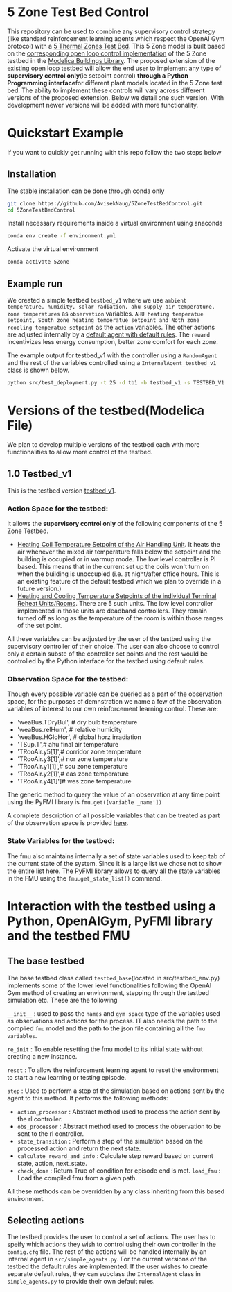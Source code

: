 # 5 Zone Test Bed Control
This repository can be used to combine any supervisory control strategy (like standard reinforcement learning agents which respect the OpenAI Gym protocol) with a [5 Thermal Zones Test Bed](https://github.com/AvisekNaug/buildings_library_dev). This 5 Zone model is built based on the [corresponding open loop control implementation]((https://simulationresearch.lbl.gov/modelica/releases/latest/help/Buildings_Examples_VAVReheat_BaseClasses.html#Buildings.Examples.VAVReheat.BaseClasses.PartialOpenLoop)) of the 5 Zone testbed in the [Modelica Buildings Library](https://github.com/lbl-srg/modelica-buildings). The proposed extension of the existing open loop testbed will allow the end user to implement any type of **supervisory control only**(ie setpoint control) **through a Python Programming interface**for different plant models located in the 5 Zone test bed. The ability to implement these controls will vary across different versions of the proposed extension. Below we detail one such version. With development newer versions will be added with more functionality.

# Quickstart Example
If you want to quickly get running with this repo follow the two steps below
## Installation
The stable installation can be done through conda only
```bash
git clone https://github.com/AvisekNaug/5ZoneTestBedControl.git
cd 5ZoneTestBedControl
```
Install necessary requirements inside a virtual environment using anaconda
```bash
conda env create -f environment.yml
```
Activate the virtual environment
```bash
conda activate 5Zone
```

## Example run

We created a simple testbed `testbed_v1` where we use `ambient temperature, humidity, solar radiation, ahu supply air temperature, zone temperatures` as `observation` variables. `AHU heating temperatue setpoint, South zone heating temperatue setpoint and Noth zone rcooling temperatue setpoint` as the `action` variables. The other actions are adjusted internally by a [default agent with default rules](#Selecting-actions). The `reward` incentivizes less energy consumption, better zone comfort for each zone.

The example output for testbed_v1 with the controller using a `RandomAgent` and the rest of the variables controlled using a `InternalAgent_testbed_v1` class is shown below.
```bash
python src/test_deployment.py -t 25 -d tb1 -b testbed_v1 -s TESTBED_V1
```


# Versions of the testbed(Modelica File)
We plan to develop multiple versions of the testbed each with more functionalities to allow more control of the testbed.

## 1.0 Testbed_v1
This is the testbed version [testbed_v1](https://github.com/AvisekNaug/buildings_library_dev/blob/master/Buildings/Examples/VAVReheat/testbed_v1.mo). 

### Action Space for the testbed:

It allows the **supervisory control only** of the following components of the 5 Zone Testbed.

* <u>Heating Coil Temperature Setpoint of the Air Handling Unit</u>. It heats the air whenever the mixed air temperature falls below the setpoint and the building is occupied or in warmup mode. The low level controller is PI based. This means that in the current set up the coils won't turn on when the building is unoccupied (i.e. at night/after office hours. This is an existing feature of the default testbed which we plan to override in a future version.)
* <u>Heating and Cooling Temperature Setpoints of the individual Terminal Reheat Units/Rooms</u>. There are 5 such units. The low level controller implemented in those units are deadband controllers. They remain turned off as long as the temperature of the room is within those ranges of the set point.

All these variables can be adjusted by the user of the testbed using the supervisory controller of their choice. The user can also choose to control only a certain subste of the controller set points and the rest would be controlled by the Python interface for the testbed using default rules.

### Observation Space for the testbed:

Though every possible variable can be queried as a part of the observation space, for the purposes of demnstration we name a few of the observation variables of interest to our own reinforcement learning control. These are:

* 'weaBus.TDryBul', # dry bulb temperature
* 'weaBus.relHum', # relative humidity
* 'weaBus.HGloHor', # global horz irradiation
* 'TSup.T',# ahu final air temperature
* 'TRooAir.y5[1]',# corridor zone temperature
* 'TRooAir.y3[1]',# nor zone temperature
* 'TRooAir.y1[1]',# sou zone temperature
* 'TRooAir.y2[1]',# eas zone temperature
* 'TRooAir.y4[1]']# wes zone temperature

The generic method to query the value of an observation at any time point using the PyFMI library is `fmu.get([variable _name'])`

A complete description of all possible variables that can be treated as part of the observation space is provided [here](resource/testbed_v1_variable_explanation.json).

### State Variables for the testbed:

The fmu also maintains internally a set of state variables used to keep tab of the current state of the system. Since it is a large list we chose not to show the entire list here. The PyFMI library allows to query all the state variables in the FMU using the `fmu.get_state_list()` command.

<!-- prettier-ignore 

# Compiling the 5 Zone TestBed into an FMU
This testbed is compiled into an FMU using any modelica compiler. We used the **pymodelica** package which uses the JModelica compiler backend to compile the testbed. 

A simple example compilation preocedure is demonstrated below. The requirements for this compilation procedure is to have the **pymodelica** package which uses the JModelica compiler backend installed in the local machine. Detailed steps to do this installation is discussed as a part of installing the JModelica compiler with python support inside a Docker [here](https://github.com/AvisekNaug/JModelica_docker).

First clone the [5 Thermal Zones Test Bed](https://github.com/AvisekNaug/buildings_library_dev) and this library. Then provide the path to the library to the `MODELICAPATH` environment variable.

```bash
git clone https://github.com/AvisekNaug/buildings_library_dev
git clone https://github.com/AvisekNaug/5ZoneTestBedControl
export MODELICAPATH=<path to the 5 Thermal Zones Test Bed library on the local machine>:$MODELICAPATH
```

for example on Linux this would be

```bash
export MODELICAPATH=$HOME/buildings_library_dev:$MODELICAPATH
```

Navigate to fmu_models folder to store the fmu
```bash
cd 5ZoneTestBedControl/fmu_models
```
Compile the FMU by providing apprpriate path to the .mo file
```python
# assuming the proper packages are installed with their appropriate 
# backend modelica compiler and MODELICAPATH is set
from pymodelica import compile_fmu
import pymodelica
pymodelica.environ['JVM_ARGS'] = '-Xmx4096m'  # Increase memory in case compilation fails
model_name = 'Buildings.Examples.VAVReheat.testbed_v1'
fmu_path = compile_fmu(model_name, target='cs') # fmu is now compiled
```

# Load an FMU 

To use a compiled FMU from above we do the following steps

```bash
cd $HOME/5ZoneTestBedControl
```
Now inside the python do the following
```python
from pyfmi import load_fmu
import numpy as np
import time

fmu_path = 'fmu_models/Buildings.Examples.VAVReheat.testbed_v1.fmu'
fmu = load_fmu(fmu_path)
```

Now that the FMU is created a standard Python interface is provided to interact with the testbed. This is provided by the `src/testbed_env.py` script discussed below.

-->

# Interaction with the testbed using a Python, OpenAIGym, PyFMI library and the testbed FMU

## The base testbed
The base testbed class called `testbed_base`(located in src/testbed_env.py) implements some of the lower level functionalities following the OpenAI Gym method of creating an environment, stepping through the testbed simulation etc. These are the following

`__init__` : used to pass the `names` and `gym space` type of the variables used as observations and actions for the process. IT also needs the path to the complied `fmu` model and the path to the json file containing all the `fmu variables`.

`re_init` : To enable resetting the fmu model to its initial state without creating a new instance.

`reset` : To allow the reinforcement learning agent to reset the environment to start a new learning or testing episode.

`step` : Used to perform a step of the simulation based on actions sent by the agent to this method. It performs the following methods:

* `action_processor` : Abstract method used to process the action sent by the rl controller.
* `obs_processor` :  Abstract method used to process the observation to be sent to the rl controller.
* `state_transition` : Perform a step of the simulation based on the processed action and return the next state.
* `calculate_reward_and_info` : Calculate step reward based on current state, action, next_state.
* `check_done` : Return True of condition for episode end is met.
`load_fmu` : Load the compiled fmu from a given path.

All these methods can be overridden by any class inheriting from this based environment.

## Selecting actions

The testbed provides the user to control a set of actions. The user has to speify which actions they wish to control using their own controller in the `config.cfg` file. The rest of the actions will be handled internally by an internal agent in `src/simple_agents.py`. For the current versions of the testbed the default rules are implemented. If the user wishes to create separate default rules, they can subclass the `InternalAgent` class in `simple_agents.py` to provide their own default rules.